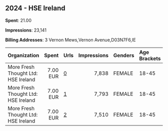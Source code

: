 ## 2024 - HSE Ireland 
**Spent**: 21.00

**Impressions**: 23,141

**Billing Addresses**: 3 Vernon Mews,Vernon Avenue,D03N7F6,IE

|Organization|Spent|Urls|Impressions|Genders|Age Brackets|Country Codes|
|:---|---:|:---|---:|:---|:---|:---|
|More Fresh Thought Ltd: HSE Ireland|7.00 EUR|[0](https://www.snap.com/political-ads/asset/e80209148cf22ef029f1c3b79492f62506bb3761120f8b9f4ae8dd58fa319c26?mediaType=mp4)|7,838|FEMALE|18-45|ireland|
|More Fresh Thought Ltd: HSE Ireland|7.00 EUR|[1](https://www.snap.com/political-ads/asset/920334581ee48f9e78137675f053d8958d9c321fa86de235c25fdc88dba11b20?mediaType=mp4)|7,793|FEMALE|18-45|ireland|
|More Fresh Thought Ltd: HSE Ireland|7.00 EUR|[2](https://www.snap.com/political-ads/asset/5112bd69c440613b466623c4319c5dfeaffb71c333f07ac6113d939c886404df?mediaType=mp4)|7,510|FEMALE|18-45|ireland|
